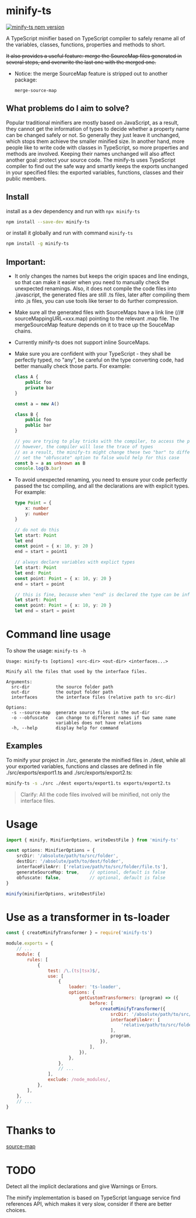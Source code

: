 # minify-ts
[![minify-ts npm version](https://img.shields.io/npm/v/minify-ts.svg?style=popout&color=blue&label=minify-ts)](https://www.npmjs.com/package/minify-ts)

A TypeScript minifier based on TypeScript compiler to safely rename all of the variables, classes, functions, properties and methods to short.

~~It also provides a useful feature: merge the SourceMap files generated in several steps, and overwrite the last one with the merged one.~~

* Notice: the merge SourceMap feature is stripped out to another package:

    `merge-source-map`

## What problems do I aim to solve?
   Popular traditional minifiers are mostly based on JavaScript, as a result, they cannot get the information of types to decide whether a property name can be changed safely or not. So generally they just leave it unchanged, which stops them achieve the smaller minified size. In another hand, more people like to write code with classes in TypeScript, so more properties and methods are involved. Keeping their names unchanged will also affect another goal: protect your source code. The minify-ts uses TypeScript compiler to find out the safe way and smartly keeps the exports unchanged in your specified files: the exported variables, functions, classes and their public members.

## Install
install as a dev dependency and run with `npx minify-ts`
```sh
npm install --save-dev minify-ts
```
or install it globally and run with command `minify-ts`
```sh
npm install -g minify-ts
```

## Important:

* It only changes the names but keeps the origin spaces and line endings, so that can make it easier when you need to manually check the unexpected renamings. Also, it does not compile the code files into .javascript, the generated files are still .ts files, later after compiling them into .js files, you can use tools like terser to do further compression.

* Make sure all the generated files with SourceMaps have a link line (//# sourceMappingURL=xxx.map) pointing to the relevant .map file. The mergeSourceMap feature depends on it to trace up the SouceMap chains.

* Currently minify-ts does not support inline SourceMaps.

* Make sure you are confident with your TypeScript - they shall be perfectly typed, no "any", be careful on the type converting code, had better manually check those parts. For example:
    ```ts
    class A {
        public foo
        private bar
    }

    const a = new A()

    class B {
        public foo
        public bar
    }

    // you are trying to play tricks with the compiler, to access the private member of A
    // however, the compiler will lose the trace of types
    // as a result, the minify-ts might change these two "bar" to different names
    // set the "obfuscate" option to false would help for this case
    const b = a as unknown as B
    console.log(b.bar)
    ```

* To avoid unexpected renaming, you need to ensure your code perfectly passed the tsc compiling, and all the declarations are with explicit types. For example:
    ```ts
    type Point = {
        x: number
        y: number
    }

    // do not do this
    let start: Point
    let end
    const point = { x: 10, y: 20 }
    end = start = point1

    // always declare variables with explict types
    let start: Point
    let end: Point
    const point: Point = { x: 10, y: 20 }
    end = start = point

    // this is fine, because when "end" is declared the type can be infered
    let start: Point
    const point: Point = { x: 10, y: 20 }
    let end = start = point
    ```

# Command line usage
To show the usage: `minify-ts -h`
```
Usage: minify-ts [options] <src-dir> <out-dir> <interfaces...>

Minify all the files that used by the interface files.

Arguments:
  src-dir          the source folder path
  out-dir          the output folder path
  interfaces       the interface files (relative path to src-dir)

Options:
  -s --source-map  generate source files in the out-dir
  -o --obfuscate   can change to different names if two same name
                   variables does not have relations
  -h, --help       display help for command
```

## Examples
To minify your project in ./src, generate the minified files in ./dest, while all your exported variables, functions and classes are defined in file ./src/exports/export1.ts and ./src/exports/export2.ts:
```sh
minify-ts -s ./src ./dest exports/export1.ts exports/export2.ts
```
> Clarify: All the code files involved will be minified, not only the interface files.

# Usage
```ts
import { minify, MinifierOptions, writeDestFile } from 'minify-ts'

const options: MinifierOptions = {
    srcDir: '/absolute/path/to/src/folder',
    destDir: '/absolute/path/to/dest/folder',
    interfaceFileArr: ['relative/path/to/src/folder/file.ts'],
    generateSourceMap: true,    // optional, default is false
    obfuscate: false,           // optional, default is false
}

minify(minifierOptions, writeDestFile)
```

# Use as a transformer in ts-loader
```js
const { createMinifyTransformer } = require('minify-ts')

module.exports = {
    // ...
    module: {
        rules: [
            {
                test: /\.(ts|tsx)$/,
                use: [
                    {
                        loader: 'ts-loader',
                        options: {
                            getCustomTransformers: (program) => ({
                                before: [
                                    createMinifyTransformer({
                                        srcDir: '/absolute/path/to/src/folder',
                                        interfaceFileArr: [
                                            'relative/path/to/src/folder/file.ts',
                                        ],
                                        program,
                                    }),
                                ],
                            }),
                        },
                    },
                    // ...
                ],
                exclude: /node_modules/,
            },
        ],
    },
    // ...
}

```

# Thanks to
[source-map](https://github.com/mozilla/source-map)

# TODO
Detect all the implicit declarations and give Warnings or Errors.

The minify implementation is based on TypeScript language service find references API, which makes it very slow, consider if there are better choices.